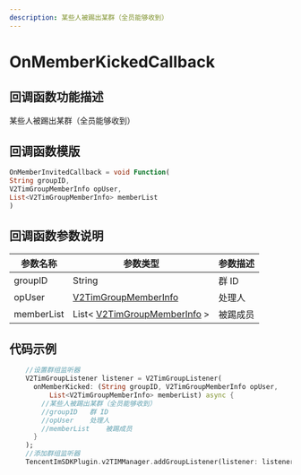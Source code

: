 ```yaml
---
description: 某些人被踢出某群（全员能够收到）
---
```


# OnMemberKickedCallback

## 回调函数功能描述

某些人被踢出某群（全员能够收到）

## 回调函数模版

```dart
OnMemberInvitedCallback = void Function(
String groupID,
V2TimGroupMemberInfo opUser,
List<V2TimGroupMemberInfo> memberList
)
```

## 回调函数参数说明

| 参数名称       | 参数类型                                                                           | 参数描述 |
| ---------- | ------------------------------------------------------------------------------ | ---- |
| groupID    | String                                                                         | 群 ID |
| opUser     | [V2TimGroupMemberInfo](../guan-jian-lei/group/v2timgroupmemberinfo.md)         | 处理人  |
| memberList | List< [V2TimGroupMemberInfo](../guan-jian-lei/group/v2timgroupmemberinfo.md) > | 被踢成员 |

## 代码示例

```dart
    //设置群组监听器
    V2TimGroupListener listener = V2TimGroupListener(
      onMemberKicked: (String groupID, V2TimGroupMemberInfo opUser,
          List<V2TimGroupMemberInfo> memberList) async {
        //某些人被踢出某群（全员能够收到）
        //groupID	群 ID
        //opUser	处理人
        //memberList	被踢成员
      }
    );
    //添加群组监听器
    TencentImSDKPlugin.v2TIMManager.addGroupListener(listener: listener);
```
